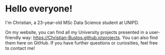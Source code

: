 # Hello everyone!

I'm Christian, a 23-year-old MSc Data Science student at UNIPD.

On my website, you can find all my University projects presented in a user-friendly way: https://Christian-Bustos.github.io\projects. You can also find them here on GitHub. If you have further questions or curiosities, feel free to contact me!
